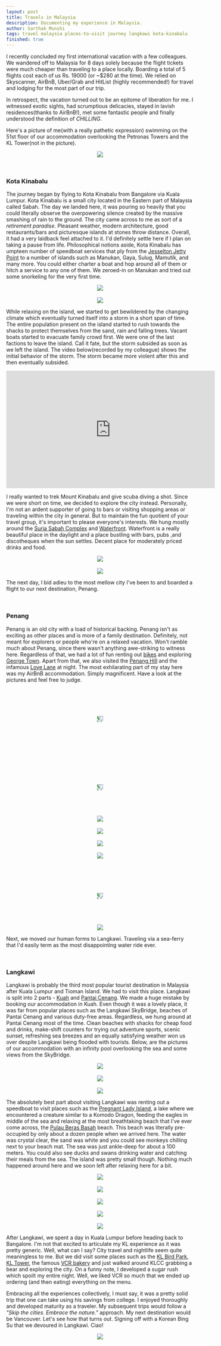 ```yaml
---
layout: post
title: Travels in Malaysia
description: Documenting my experience in Malaysia.
author: Sarthak Munshi
tags: travel malaysia places-to-visit journey langkawi kota-kinabalu
finished: true
---
```


I recently concluded my first international vacation with a few colleagues. We wandered off to Malaysia for 8 days solely because the flight tickets were much cheaper than traveling to a place locally. Boarding a total of 5 flights cost each of us Rs. 19000 (or ~$280 at the time). We relied on Skyscanner, AirBnB, Uber/Grab and HitList (highly recommended!) for travel and lodging for the most part of our trip.

In retrospect, the vacation turned out to be an epitome of liberation for me. I witnessed exotic sights, had scrumptious delicacies, stayed in lavish residences(thanks to AirBnB!), met some fantastic people and finally understood the definition of _CHILLING_.

Here's a picture of me(with a really pathetic expression) swimming on the 51st floor of our accommodation overlooking the Petronas Towers and the KL Tower(not in the picture).

<p align="center">
<img style="max-width: 80%;" src="https://dl.dropboxusercontent.com/s/wtqo4pgmskv97zc/IMG_3051.JPG" />
</p>
<br />

### Kota Kinabalu

The journey began by flying to Kota Kinabalu from Bangalore via Kuala Lumpur. Kota Kinabalu is a small city located in the Eastern part of Malaysia called Sabah. The day we landed here, it was pouring so heavily that you could literally observe the overpowering silence created by the massive smashing of rain to the ground. The city came across to me as sort of a _retirement paradise_. Pleasant weather, modern architecture, good restaurants/bars and picturesque islands at stones throw distance. Overall, it had a very laidback feel attached to it. I'd definitely settle here if I plan on taking a pause from life. Philosophical notions aside, Kota Kinabalu has umpteen number of speedboat services that ply from the <a href="https://goo.gl/maps/W6BcrpiMJL22">Jesselton Jetty Point</a> to a number of islands such as Manukan, Gaya, Sulug, Mamutik, and many more. You could either charter a boat and hop around all of them or hitch a service to any one of them. We zeroed-in on Manukan and tried out some snorkeling for the very first time.

<p align="center">
<img style="max-width: 80%;" src="https://dl.dropboxusercontent.com/s/lgcb9pgriqj5rhy/Photo%2017-10-17%2C%206%2008%2040%20PM%20%281%29.jpg?dl=0" />
<br /><br />
<img style="max-width: 80%;" src="https://dl.dropboxusercontent.com/s/qrc8if5c1aii93z/Photo%2017-10-17%2C%2010%2026%2043%20AM.jpg?dl=0" />
</p>

While relaxing on the island, we started to get bewildered by the changing climate which eventually turned itself into a storm in a short span of time. The entire population present on the island started to rush towards the shacks to protect themselves from the sand, rain and falling trees. Vacant boats started to evacuate family crowd first. We were one of the last factions to leave the island. Call it fate, but the storm subsided as soon as we left the island. The video below(recorded by my colleague) shows the initial behavior of the storm. The storm became more violent after this and then eventually subsided.

<p align="center">
<iframe width="560" height="315" src="https://www.youtube.com/embed/siwEVrZOkvs" frameborder="0" gesture="media" allow="encrypted-media" allowfullscreen></iframe>
</p>

I really wanted to trek Mount Kinabalu and give scuba diving a shot. Since we were short on time, we decided to explore the city instead. Personally, I'm not an ardent supporter of going to bars or visiting shopping areas or traveling within the city in general. But to maintain the fun quotient of your travel group, it's important to please everyone's interests. We hung mostly around the <a href="https://goo.gl/maps/AvGNZ6CxPRK2">Suria Sabah Complex</a> and <a href="https://goo.gl/maps/YNzLCgnQAAw">Waterfront</a>. Waterfront is a really beautiful place in the daylight and a place bustling with bars, pubs ,and discotheques when the sun settles. Decent place for moderately priced drinks and food.

<p align="center">
<img style="max-width: 80%;" src="https://dl.dropboxusercontent.com/s/xo1qjy8d507butg/Photo%2017-10-17%2C%203%2048%2009%20PM.jpg?dl=0" />
<br /><br />
<img style="max-width: 80%;" src="https://www.mumonthemove.com/wp-content/uploads/2016/04/Kota-kinabalu-waterfront.jpg" />
</p>

The next day, I bid adieu to the most mellow city I've been to and boarded a flight to our next destination, Penang.

<br/>

### Penang

Penang is an old city with a load of historical backing. Penang isn't as exciting as other places and is more of a family destination. Definitely, not meant for explorers or people who're on a relaxed vacation. Won't ramble much about Penang, since there wasn't anything awe-striking to witness here. Regardless of that, we had a lot of fun renting out <a href="https://www.linkbike.my/">bikes</a> and exploring <a href="https://goo.gl/maps/B5x4SCHCH6S2">George Town</a>. Apart from that, we also visited the <a href="https://goo.gl/maps/RZwkoPc5HPM2">Penang Hill</a> and the infamous <a href="https://www.google.co.in/search?q=love+lane+georgetown&source=lnms&tbm=isch&sa=X&ved=0ahUKEwjEuaLn2pjYAhXLpo8KHTXvATAQ_AUICygC&biw=1280&bih=703">Love Lane</a> at night. The most exhilarating part of my stay here was my AirBnB accommodation. Simply magnificent. Have a look at the pictures and feel free to judge.

<p align="center">
<img style="max-width: 80%; transform: rotate(90deg); margin-top: 75px;" src="https://dl.dropboxusercontent.com/s/vbbr731styfl8xi/Photo%2018-10-17%2C%202%2051%2031%20PM.jpg?dl=0" />
<br /><br />
<img style="max-width: 80%; transform: rotate(90deg); margin-top: 150px;" src="https://dl.dropboxusercontent.com/s/01bp3cin065s1ds/Photo%2020-10-17%2C%204%2023%2049%20AM.jpg?dl=0" />
<br /><br /><br /><br /><br />
<img style="max-width: 80%;" src="https://dl.dropboxusercontent.com/s/yom22hwsidhndyw/Photo%2019-10-17%2C%2012%2023%2026%20PM.jpg?dl=0" />
<br /><br />
<img style="max-width: 80%;" src="https://dl.dropboxusercontent.com/s/86bh7zmpe3953ff/Photo%2019-10-17%2C%205%2005%2023%20PM.jpg?dl=0" />
<br /><br />
<img style="max-width: 80%;" src="https://dl.dropboxusercontent.com/s/5brczwr1z7bl7jf/Photo%2018-10-17%2C%203%2010%2000%20PM.jpg?dl=0" />
<br /><br />
<img style="max-width: 80%;" src="https://dl.dropboxusercontent.com/s/ljgkifz9v89td4n/Photo%2019-10-17%2C%201%2030%2032%20PM%20%281%29.jpg?dl=0" />
<br /><br />
<img style="max-width: 80%; transform: rotate(90deg); margin-top: 75px;" src="https://dl.dropboxusercontent.com/s/py0kzuldqr4oeuz/Photo%2019-10-17%2C%207%2045%2021%20AM.jpg?dl=0" />
<br /><br /><br /><br /><br />
<img style="max-width: 80%;" src="https://dl.dropboxusercontent.com/s/ktxa6ftzc254fy9/Photo%2019-10-17%2C%207%2049%2010%20AM.jpg?dl=0" />
</p>

Next, we moved our human forms to Langkawi. Traveling via a sea-ferry that I'd easily term as the most disappointing water ride ever.

<br />

### Langkawi

Langkawi is probably the third most popular tourist destination in Malaysia after Kuala Lumpur and Tioman Island. We had to visit this place. Langkawi is split into 2 parts - <a href="https://goo.gl/maps/ega3eLsMctu">Kuah</a> and <a href="https://goo.gl/maps/Ec4WkwvpMYr">Pantai Cenang</a>. We made a huge mistake by booking our accommodation in Kuah. Even though it was a lovely place, it was far from popular places such as the Langkawi SkyBridge, beaches of Pantai Cenang and various duty-free areas. Regardless, we hung around at Pantai Cenang most of the time. Clean beaches with shacks for cheap food and drinks, make-shift counters for trying out adventure sports, scenic sunset, refreshing sea breezes and an equally satisfying weather won us over despite Langkawi being flooded with tourists. Below, are the pictures of our accommodation with an infinity pool overlooking the sea and some views from the SkyBridge.

<p align="center">
<img style="max-width: 80%;" src="https://dl.dropboxusercontent.com/s/nfuss2hn57o9zk9/Photo%2020-10-17%2C%2010%2043%2021%20AM.jpg?dl=0" />
<br /><br />
<img style="max-width: 80%;" src="https://dl.dropboxusercontent.com/s/7sw2tphwrzehhlb/Photo%2020-10-17%2C%202%2059%2021%20PM.jpg?dl=0" />
<br /><br />
<img style="max-width: 80%;" src="https://dl.dropboxusercontent.com/s/70gxkni8f5yzszo/Photo%2020-10-17%2C%203%2030%2023%20PM.jpg?dl=0" />
</p>

The absolutely best part about visiting Langkawi was renting out a speedboat to visit places such as the <a href="https://www.google.co.in/search?q=pregnant+lady+island+langkawi&tbm=isch&tbo=u&source=univ&sa=X&ved=0ahUKEwjfn8PV_5jYAhULro8KHUTeCKYQsAQIJg&biw=1280&bih=703">Pregnant Lady Island</a>, a lake where we encountered a creature similar to a Komodo Dragon, feeding the eagles in middle of the sea and relaxing at the most breathtaking beach that I've ever come across, the <a href="https://goo.gl/maps/HhubkLfeCdU2">Pulau Beras Basah</a> beach. This beach was literally pre-occupied by only about a dozen people when we arrived here. The water was crystal clear, the sand was white and you could see monkeys chilling next to your beach mat. The sea was just ankle-deep for about a 100 meters. You could also see ducks and swans drinking water and catching their meals from the sea. The island was pretty small though. Nothing much happened around here and we soon left after relaxing here for a bit.

<p align="center">
<img style="max-width: 80%;" src="https://dl.dropboxusercontent.com/s/ru0adl6s2w614j6/Photo%2021-10-17%2C%205%2003%2035%20PM.jpg?dl=0" />
<br /><br />
<img style="max-width: 80%;" src="https://dl.dropboxusercontent.com/s/i91tuihsqi1awi9/Photo%2021-10-17%2C%207%2015%2007%20PM.jpg?dl=0" />
<br /><br />
<img style="max-width: 80%;" src="https://dl.dropboxusercontent.com/s/4j4cojq6ffy1neg/Photo%2021-10-17%2C%202%2019%2020%20PM.jpg?dl=0" />
<br /><br />
<img style="max-width: 80%;" src="https://dl.dropboxusercontent.com/s/wdctb8h55wczu9a/Photo%2021-10-17%2C%203%2020%2012%20PM.jpg?dl=0" />
<br /><br />
<img style="max-width: 80%;" src="https://dl.dropboxusercontent.com/s/fp3j7enuefdkcww/Photo%2021-10-17%2C%202%2026%2050%20PM.jpg?dl=0" />
</p>

After Langkawi, we spent a day in Kuala Lumpur before heading back to Bangalore. I'm not that excited to articulate my KL experience as it was pretty generic. Well, what can I say? City travel and nightlife seem quite meaningless to me. But we did visit some places such as the <a href="https://www.klbirdpark.com/">KL Bird Park</a>, <a href="https://www.menarakl.com.my/">KL Tower</a>, the famous <a href="http://vcr.my/">VCR bakery</a> and just walked around KLCC grabbing a bear and exploring the city. On a funny note, I developed a sugar rush which spoilt my entire night. Well, we liked VCR so much that we ended up ordering (and then eating) everything on the menu.

Embracing all the experiences collectively, I must say, it was a pretty solid trip that one can take using his savings from college. I enjoyed thoroughly and developed maturity as a traveler. My subsequent trips would follow a _"Skip the cities. Embrace the nature."_ approach. My next destination would be Vancouver. Let's see how that turns out. Signing off with a Korean Bing Su that we devoured in Langkawi. Ciao!

<p align="center">
<img style="max-width: 80%;" src="https://dl.dropboxusercontent.com/s/sgj97ctuqv1hcul/Photo%2020-10-17%2C%201%2017%2040%20PM.jpg?dl=0" />
</p>
